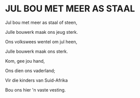 # JUL BOU MET MEER AS STAAL

Jul bou met meer as staal of steen,

Julle bouwerk maak ons jeug sterk.

Ons volkswees wentel om jul heen,

Julle bouwerk maak ons sterk.

Kom, gee jou hand,

Ons dien ons vaderland;

Vir die kinders van Suid-Afrika

Bou ons hier 'n vaste vesting.

